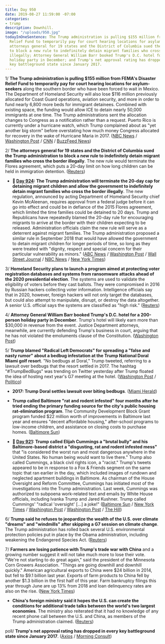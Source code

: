 ```yaml
---
title: Day 950
date: 2019-08-27 11:59:00 -07:00
categories:
- trump
description: Downhill.
image: "/uploads/950.jpg"
todayInOneSentence: The Trump administration is pulling $155 million from FEMA's Disaster
  Relief Fund to temporarily pay for court hearing locations for asylum-seekers; the
  attorneys general for 19 states and the District of Columbia sued the Trump administration
  to block a new rule to indefinitely detain migrant families who cross the border
  illegally; Attorney General William Barr booked Trump's D.C. hotel for a 200-person
  holiday party in December; and Trump's net approval rating has dropped in every
  key battleground state since January 2017.
---
```


1/ **The Trump administration is pulling $155 million from FEMA's Disaster Relief Fund to temporarily pay for court hearing locations for asylum-seekers** along the southern border who have been forced to wait in Mexico. The Department of Homeland Security will also lose $116 million previously allocated for Coast Guard operations, aviation security, and more in order to fund nearly 6,800 more beds for immigrant detainees. Combined with existing space, the funding would allow ICE to detain nearly 50,000 immigrants at one time. The Trump administrations sent the allocation changes to Congress as a notification rather than a request. Puerto Rico is currently under a hurricane watch, which Trump complained about as "yet another big storm" before overstating how much money Congress allocated for recovery in the wake of Hurricane Maria in 2017. ([NBC News](https://www.nbcnews.com/politics/immigration/trump-admin-pulling-millions-fema-disaster-relief-send-southern-border-n1046691) / [Washington Post](https://www.washingtonpost.com/politics/trump-complains-of-yet-another-big-storm-as-puerto-rico-comes-under-a-hurricane-watch/2019/08/27/34dc5946-c8e6-11e9-a1fe-ca46e8d573c0_story.html) / [CNN](https://www.cnn.com/2019/08/27/politics/fema-immigration-enforcement-dorian/index.html) / [BuzzFeed News](https://www.buzzfeednews.com/article/hamedaleaziz/the-trump-administration-is-taking-millions-from-fema-to))

2/ **The attorneys general for 19 states and the District of Columbia sued the Trump administration to block a new rule to indefinitely detain migrant families who cross the border illegally**. The new rule would terminate the Flores agreement, which puts a 20-day limit on how long children can be held in immigration detention. ([Reuters](https://www.reuters.com/article/us-usa-immigration-detention-idUSKCN1VG1ZB))

* **📌 [Day 924](https://whatthefuckjusthappenedtoday.com/2019/08/21/day-944/#1-the-trump-administration-will-term): The Trump administration will terminate the 20-day cap for detaining migrant children and allow the government to indefinitely detain migrant families who cross the border illegally**. The new regulation, announced by acting Department of Homeland Security chief Kevin McAleenan, requires approval from a federal judge before it can go into effect and could be in defiance of the 2015 Flores agreement, which limited the time families could be detained to 20 days. Trump and Republicans have repeatedly blamed the 20-day rule for encouraging migrants to arrive at the border with their children expecting to be released. Administration officials claim the new rule will serve as a deterrent against migrant families. The Trump administration proposed a similar rule in September 2018 that would have allowed the government to detain migrant children for longer periods of time, so long as they were treated with "dignity, respect and special concern for their particular vulnerability as minors." ([ABC News](https://abcnews.go.com/Politics/trump-administration-roll-plan-longer-term-detention-migrant/story?id=65085432) / [Washington Post](https://www.washingtonpost.com/immigration/trump-administration-moves-to-terminate-court-agreement-hold-migrant-children-and-parents-longer/2019/08/21/c268bb44-c28b-11e9-9986-1fb3e4397be4_story.html) / [Wall Street Journal](https://www.wsj.com/articles/trump-administration-unveils-plan-to-hold-migrant-children-in-long-term-detention-with-parents-11566394202) / [NBC News](https://www.nbcnews.com/politics/immigration/trump-administration-lift-limit-how-long-it-can-detain-migrant-n1044666) / [New York Times](https://www.nytimes.com/2019/08/21/us/politics/flores-migrant-family-detention.html))

3/ **Homeland Security plans to launch a program aimed at protecting voter registration databases and systems from ransomware attacks ahead of the 2020 presidential election**. The systems are used to validate the eligibility of voters before they cast ballots. They were compromised in 2016 by Russian hackers collecting voter information. Intelligence officials say that in 2020, however, foreign hackers will not only target the databases, but could also attempt to manipulate, disrupt, or destroy the data altogether. A senior U.S. official says the systems are classified as "high risk." ([Reuters](https://www.reuters.com/article/us-usa-cyber-election-exclusive-idUSKCN1VG222))

4/ **Attorney General William Barr booked Trump's D.C. hotel for a 200-person holiday party in December**. Trump's hotel will likely earn more than $30,000 in revenue from the event. Justice Department attorneys, meanwhile, are currently defending Trump's business in court, arguing that he has not violated the emoluments clause of the Constitution. ([Washington Post](https://www.washingtonpost.com/business/2019/08/27/cheers-barr-books-trumps-hotel-holiday-party/))

5/ **Trump blamed "Radical Left Democrats" for spreading a "false and nasty rumor" about a bedbug infestation at the Trump National Doral Miami golf resort**. "No bedbugs at Doral," Trump tweeted, referring to a lawsuit over bedbugs that the resort settled in 2017. The hashtag "#TrumpBedBugs" was trending on Twitter yesterday after Trump floated the idea of hosting next year's G7 meeting at the hotel. ([Washington Post](https://www.washingtonpost.com/politics/trump-pushes-back-on-nasty-rumor-of-bed-bug-infestation-at-his-doral-golf-resort/2019/08/27/6da6146e-c8b5-11e9-a1fe-ca46e8d573c0_story.html) / [Politico](https://www.politico.com/story/2019/08/27/president-trump-tweet-doral-florida-hotel-resort-bed-bugs-1475911))

* **2017: Trump Doral settles lawsuit over biting bedbugs**. ([Miami Herald](https://www.miamiherald.com/entertainment/ent-columns-blogs/jose-lambiet/article129651494.html))

* **Trump called Baltimore "rat and rodent infested" four months after he tried ending the primary funding source for the city's public housing rat-elimination program**. The Community Development Block Grant program funded $22 million worth of improvements in Baltimore last year and ensures "decent affordable housing," after-school programs to low-income children, and assistance on closing costs to purchase homes. ([Baltimore Sun](https://www.baltimoresun.com/maryland/baltimore-city/bs-md-ci-rat-budget-trump-20190826-t6oay6qtqzexbefumapeyqp2hq-story.html))

* **📌 [Day 921](https://whatthefuckjusthappenedtoday.com/2019/07/29/day-921/#1-trump-called-elijah-cummings-a-bru): Trump called Elijah Cummings a "brutal bully" and his Baltimore-based district a "disgusting, rat and rodent infested mess"** that "is considered the worst run and most dangerous anywhere in the United States. No human being would want to live there." Trump also called Cummings, a black civil rights icon, a "racist." Trump's tweets appeared to be in response to a Fox & Friends segment on the same topic that ran earlier in the day, which included images of rundown and neglected apartment buildings in Baltimore. As chairman of the House Oversight and Reform Committee, Cummings has initiated most of the investigations into the Trump administration. Last week, Cummings was authorized to subpoena work-related text and emails by White House officials, including Ivanka Trump and Jared Kushner. Trump called Cummings' "radical 'oversight' \[…\] a joke!" ([Baltimore Sun](https://www.baltimoresun.com/politics/bs-md-pol-cummings-trump-20190727-chty2yovtvfzfcjkeaui7wm5zi-story.html) / [New York Times](https://www.nytimes.com/2019/07/27/us/politics/trump-elijah-cummings.html) / [Washington Post](https://www.washingtonpost.com/politics/trump-attacks-rep-cummingss-district-calling-it-a-disgusting-rat-and-rodent-infested-mess/2019/07/27/b93c89b2-b073-11e9-bc5c-e73b603e7f38_story.html) / [Washington Post](https://www.washingtonpost.com/politics/louder-and-more-hateful-big-city-leaders-say-trumps-attacks-on-baltimore-are-escalation-of-his-strategy-to-denigrate-diverse-liberal-areas/2019/07/28/45448ad0-b16a-11e9-951e-de024209545d_story.html) / [The Hill](https://thehill.com/homenews/administration/455034-trump-doubles-down-on-attacks-against-cummings-and-baltimore-area))

6/ **Trump said he refuses to jeopardize the wealth of the U.S. over climate "dreams" and "windmills" after skipping a G7 session on climate change**. The Trump administration has rolled back several U.S. environmental protection policies put in place by the Obama administration, including weakening the Endangered Species Act. ([Reuters](https://www.reuters.com/article/us-g7-summit-trump-climatechange-idUSKCN1VG1RU))

7/ **Farmers are losing patience with Trump's trade war with China** and a growing number suggest it will not take much more to lose their vote. "We're not starting to do great again," said the president of the Minnesota Corn Growers Association. "Things are going downhill and downhill quickly." American agricultural exports to China were $24 billion in 2014, but fell to $9.1 billion last year. Exports of farm products to China fell by another $1.3 billion in the first half of this year. Farm bankruptcy filings this year through June are up 13% from 2018 and loan delinquency rates are also on the rise. ([New York Times](https://www.nytimes.com/2019/08/27/us/politics/trump-farmers-china-trade.html))

* **China's foreign ministry said it hopes the U.S. can create the conditions for additional trade talks between the world's two largest economies**. The ministry also reiterated that it had no knowledge of any recent phone call between the U.S. and China, as members of the Trump administration claimed. ([Reuters](https://www.reuters.com/article/us-usa-trade-china-idUSKCN1VH0MM))

poll/ **Trump's net approval rating has dropped in every key battleground state since January 2017**. ([Axios](https://www.axios.com/trump-approval-rating-swing-battleground-states-d6ffffe7-07e2-4398-90d6-14c1f97bf62c.html) / [Morning Consult](https://morningconsult.com/tracking-trump-2/))
